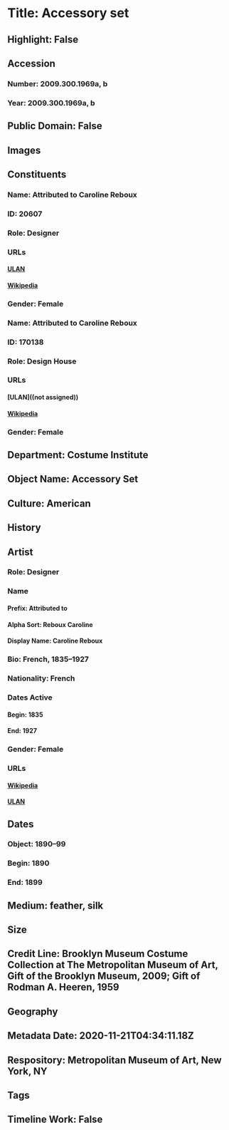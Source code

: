 # Title: Accessory set
## Highlight: False
## Accession
### Number: 2009.300.1969a, b
### Year: 2009.300.1969a, b
## Public Domain: False
## Images
## Constituents
### Name: Attributed to Caroline Reboux
### ID: 20607
### Role: Designer
### URLs
#### [ULAN](http://vocab.getty.edu/page/ulan/500334765)
#### [Wikipedia](https://www.wikidata.org/wiki/Q2940051)
### Gender: Female
### Name: Attributed to Caroline Reboux
### ID: 170138
### Role: Design House
### URLs
#### [ULAN]((not assigned))
#### [Wikipedia](https://www.wikidata.org/wiki/Q67138636)
### Gender: Female
## Department: Costume Institute
## Object Name: Accessory Set
## Culture: American
## History
## Artist
### Role: Designer
### Name
#### Prefix: Attributed to
#### Alpha Sort: Reboux Caroline
#### Display Name: Caroline Reboux
### Bio: French, 1835–1927
### Nationality: French
### Dates Active
#### Begin: 1835
#### End: 1927
### Gender: Female
### URLs
#### [Wikipedia](https://www.wikidata.org/wiki/Q2940051)
#### [ULAN](http://vocab.getty.edu/page/ulan/500334765)
## Dates
### Object: 1890–99
### Begin: 1890
### End: 1899
## Medium: feather, silk
## Size
## Credit Line: Brooklyn Museum Costume Collection at The Metropolitan Museum of Art, Gift of the Brooklyn Museum, 2009; Gift of Rodman A. Heeren, 1959
## Geography
## Metadata Date: 2020-11-21T04:34:11.18Z
## Respository: Metropolitan Museum of Art, New York, NY
## Tags
## Timeline Work: False